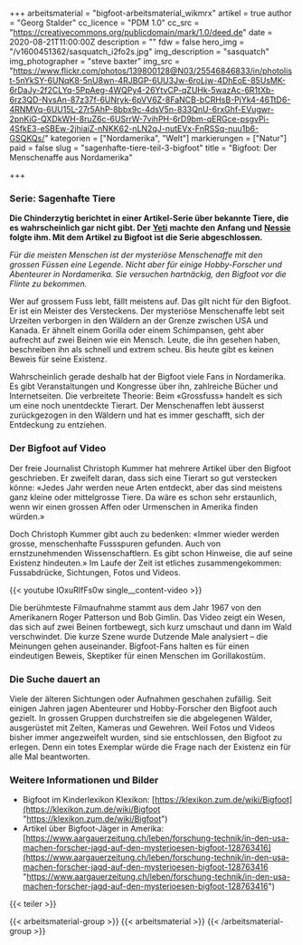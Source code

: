 +++
arbeitsmaterial = "bigfoot-arbeitsmaterial_wikmrx"
artikel = true
author = "Georg Stalder"
cc_licence = "PDM 1.0"
cc_src = "https://creativecommons.org/publicdomain/mark/1.0/deed.de"
date = 2020-08-21T11:00:00Z
description = ""
fdw = false
hero_img = "/v1600451362/sasquatch_i2fo2s.jpg"
img_description = "sasquatch"
img_photographer = "steve baxter"
img_src = "https://www.flickr.com/photos/139800128@N03/25546846833/in/photolist-5nYkSY-6UNqK8-5nU8wn-4RJBGP-6UU3Jw-6roLjw-4DhEoE-85UsMK-6rDaJy-2f2CLYq-5PpAeg-4WQPy4-26YtvCP-qZUHk-5wazAc-6R1tXb-6rz3QD-NvsAn-87z37f-6UNryk-6pVV6Z-8FaNCB-bCRHsB-PjYk4-46TtD6-4RNMVq-6UU15L-27r5AhP-8bbx9c-4dsV5n-833QnU-6rxGhf-EVugwr-2pnKiG-QXDkWH-8ruZ6c-6USrrW-7vihPH-6rD9bm-qERGce-psgvPi-4SfkE3-eSBEw-2jhiaiZ-nNKK62-nLN2qJ-nutEVx-FnRSSq-nuu1b6-GSQKQs/"
kategorien = ["Nordamerika", "Welt"]
markierungen = ["Natur"]
paid = false
slug = "sagenhafte-tiere-teil-3-bigfoot"
title = "Bigfoot: Der Menschenaffe aus Nordamerika"

+++
### Serie: Sagenhafte Tiere

**Die Chinderzytig berichtet in einer Artikel-Serie über bekannte Tiere, die es wahrscheinlich gar nicht gibt. Der** [**Yeti**](https://www.chinderzytig.ch/sagenhaftetiere-teil1-yeti) **machte den Anfang und** [**Nessie**](https://www.chinderzytig.ch/sagenhafte-tiere-teil-2-nessie) **folgte ihm. Mit dem Artikel zu Bigfoot ist die Serie abgeschlossen.**

_Für die meisten Menschen ist der mysteriöse Menschenaffe mit den grossen Füssen eine Legende. Nicht aber für einige Hobby-Forscher und Abenteurer in Nordamerika. Sie versuchen hartnäckig, den Bigfoot vor die Flinte zu bekommen._

Wer auf grossem Fuss lebt, fällt meistens auf. Das gilt nicht für den Bigfoot. Er ist ein Meister des Versteckens. Der mysteriöse Menschenaffe lebt seit Urzeiten verborgen in den Wäldern an der Grenze zwischen USA und Kanada. Er ähnelt einem Gorilla oder einem Schimpansen, geht aber aufrecht auf zwei Beinen wie ein Mensch. Leute, die ihn gesehen haben, beschreiben ihn als schnell und extrem scheu. Bis heute gibt es keinen Beweis für seine Existenz.

Wahrscheinlich gerade deshalb hat der Bigfoot viele Fans in Nordamerika. Es gibt Veranstaltungen und Kongresse über ihn, zahlreiche Bücher und Internetseiten. Die verbreitete Theorie: Beim «Grossfuss» handelt es sich um eine noch unentdeckte Tierart. Der Menschenaffen lebt äusserst zurückgezogen in den Wäldern und hat es immer geschafft, sich der Entdeckung zu entziehen.

### Der Bigfoot auf Video

Der freie Journalist Christoph Kummer hat mehrere Artikel über den Bigfoot geschrieben. Er zweifelt daran, dass sich eine Tierart so gut verstecken könne: «Jedes Jahr werden neue Arten entdeckt, aber das sind meistens ganz kleine oder mittelgrosse Tiere. Da wäre es schon sehr erstaunlich, wenn wir einen grossen Affen oder Urmenschen in Amerika finden würden.»

Doch Christoph Kummer gibt auch zu bedenken: «Immer wieder werden grosse, menschenhafte Fussspuren gefunden. Auch von ernstzunehmenden Wissenschaftlern. Es gibt schon Hinweise, die auf seine Existenz hindeuten.» Im Laufe der Zeit ist etliches zusammengekommen: Fussabdrücke, Sichtungen, Fotos und Videos.

{{< youtube lOxuRIfFs0w single__content-video >}}

Die berühmteste Filmaufnahme stammt aus dem Jahr 1967 von den Amerikanern Roger Patterson und Bob Gimlin. Das Video zeigt ein Wesen, das sich auf zwei Beinen fortbewegt, sich kurz umschaut und dann im Wald verschwindet. Die kurze Szene wurde Dutzende Male analysiert – die Meinungen gehen auseinander. Bigfoot-Fans halten es für einen eindeutigen Beweis, Skeptiker für einen Menschen im Gorillakostüm.

### Die Suche dauert an

Viele der älteren Sichtungen oder Aufnahmen geschahen zufällig. Seit einigen Jahren jagen Abenteurer und Hobby-Forscher den Bigfoot auch gezielt. In grossen Gruppen durchstreifen sie die abgelegenen Wälder, ausgerüstet mit Zelten, Kameras und Gewehren. Weil Fotos und Videos bisher immer angezweifelt wurden, sind sie entschlossen, den Bigfoot zu erlegen. Denn ein totes Exemplar würde die Frage nach der Existenz ein für alle Mal beantworten.

### Weitere Informationen und Bilder

* Bigfoot im Kinderlexikon Klexikon: [https://klexikon.zum.de/wiki/Bigfoot](https://klexikon.zum.de/wiki/Bigfoot "https://klexikon.zum.de/wiki/Bigfoot")
* Artikel über Bigfoot-Jäger in Amerika: [https://www.aargauerzeitung.ch/leben/forschung-technik/in-den-usa-machen-forscher-jagd-auf-den-mysterioesen-bigfoot-128763416](https://www.aargauerzeitung.ch/leben/forschung-technik/in-den-usa-machen-forscher-jagd-auf-den-mysterioesen-bigfoot-128763416 "https://www.aargauerzeitung.ch/leben/forschung-technik/in-den-usa-machen-forscher-jagd-auf-den-mysterioesen-bigfoot-128763416")

{{< teiler >}}

{{< arbeitsmaterial-group >}}
{{< arbeitsmaterial >}}
{{< /arbeitsmaterial-group >}}